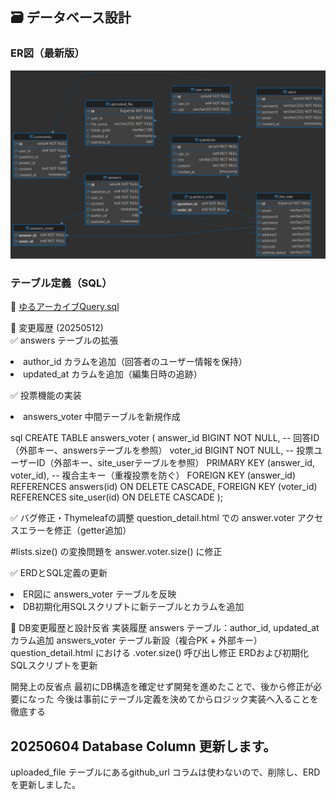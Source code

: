 
## 🗃️ データベース設計

### ER図（最新版）
![ERD](../assets/ゆるアーカイブ修正5版_ERD.png)

### テーブル定義（SQL）
📎 [ゆるアーカイブQuery.sql](https://raw.githubusercontent.com/john911120/yuru-archive/main/sql/ゆるアーカイブQuery.sql)


📌 変更履歴 (20250512)<br>
✅ answers テーブルの拡張<br>
<li> author_id カラムを追加（回答者のユーザー情報を保持）</li>
<li> updated_at カラムを追加（編集日時の追跡）</li>

✅ 投票機能の実装<br>
<li> answers_voter 中間テーブルを新規作成 </li>

sql
CREATE TABLE answers_voter (
    answer_id BIGINT NOT NULL, -- 回答ID（外部キー、answersテーブルを参照）
    voter_id BIGINT NOT NULL,  -- 投票ユーザーID（外部キー、site_userテーブルを参照）
    PRIMARY KEY (answer_id, voter_id), -- 複合主キー（重複投票を防ぐ）
    FOREIGN KEY (answer_id) REFERENCES answers(id) ON DELETE CASCADE,
    FOREIGN KEY (voter_id) REFERENCES site_user(id) ON DELETE CASCADE
);

✅ バグ修正・Thymeleafの調整
question_detail.html での answer.voter アクセスエラーを修正（getter追加）

#lists.size() の変換問題を answer.voter.size() に修正

✅ ERDとSQL定義の更新<br>
<li> ER図に answers_voter テーブルを反映 </li>
<li> DB初期化用SQLスクリプトに新テーブルとカラムを追加 </li>


🪪 DB変更履歴と設計反省
実装履歴
answers テーブル：author_id, updated_at カラム追加
answers_voter テーブル新設（複合PK + 外部キー）
question_detail.html における .voter.size() 呼び出し修正
ERDおよび初期化SQLスクリプトを更新

開発上の反省点
最初にDB構造を確定せず開発を進めたことで、後から修正が必要になった
今後は事前にテーブル定義を決めてからロジック実装へ入ることを徹底する


## 20250604 Database Column 更新します。
 uploaded_file テーブルにあるgithub_url コラムは使わないので、削除し、ERDを更新しました。
